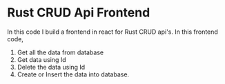 # Rust CRUD Api Frontend

In this code I build a frontend in react for Rust CRUD api's. 
In this frontend code,

1. Get all the data from database
2. Get data using Id
3. Delete the data using Id
4. Create or Insert the data into database.
